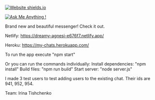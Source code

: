 [![Website shields.io](https://img.shields.io/website-up-down-green-red/http/shields.io.svg)](http://shields.io/)

[![Ask Me Anything !](https://img.shields.io/badge/Ask%20me-anything-1abc9c.svg)](https://GitHub.com/Naereen/ama)

Brand new and beautiful messenger! Check it out.

Netlify: https://dreamy-agnesi-e676f7.netlify.app/

Heroku: https://my-chats.herokuapp.com/


To run the app execute "npm start"

Or you can run the commands individually:
Install dependencies: "npm install"
Build files: "npm run build"
Start server: "node server.js"

I made 3 test users to test adding users to the existing chat. Their ids are 941, 952, 954.

Team:
Irina Tishchenko

